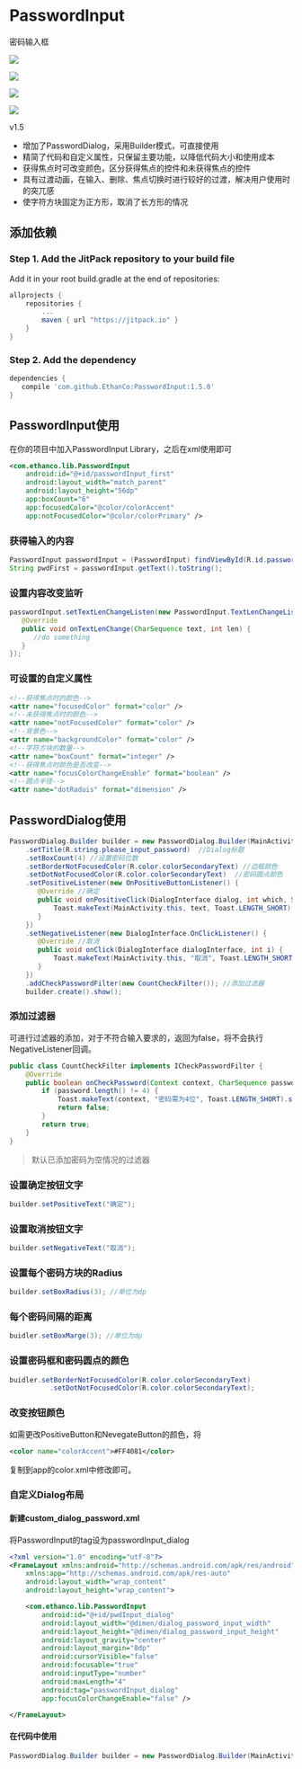 # PasswordInput #
密码输入框    

![](http://i4.piimg.com/567571/1b0798bc3c3e3cca.gif)  

![](/passwordInput.gif)  

![](http://yotuku.cn/link?url=BkTFp8HWl&tk_plan=free&tk_storage=tietuku&tk_vuid=0b1372f4-d75a-448f-b3c6-484b81b02b70&tk_time=2016111311)  

![](/PasswordDialog.jpg)

v1.5
  
- 增加了PasswordDialog，采用Builder模式，可直接使用
- 精简了代码和自定义属性，只保留主要功能，以降低代码大小和使用成本
- 获得焦点时可改变颜色，区分获得焦点的控件和未获得焦点的控件
- 具有过渡动画，在输入、删除、焦点切换时进行较好的过渡，解决用户使用时的突兀感
- 使字符方块固定为正方形，取消了长方形的情况

## 添加依赖 ##

### Step 1. Add the JitPack repository to your build file ###

Add it in your root build.gradle at the end of repositories:  

``` Groovy
allprojects {
    repositories {
        ...
        maven { url "https://jitpack.io" }
    }
}
```

### Step 2. Add the dependency ###

``` Groovy
dependencies {
   compile 'com.github.EthanCo:PasswordInput:1.5.0'
}
```

## PasswordInput使用 ##

在你的项目中加入PasswordInput Library，之后在xml使用即可  

``` xml
<com.ethanco.lib.PasswordInput
    android:id="@+id/passwordInput_first"
    android:layout_width="match_parent"
    android:layout_height="56dp"
    app:boxCount="6"
    app:focusedColor="@color/colorAccent"
    app:notFocusedColor="@color/colorPrimary" />
```    

### 获得输入的内容 ###

``` java
PasswordInput passwordInput = (PasswordInput) findViewById(R.id.passwordInput);
String pwdFirst = passwordInput.getText().toString();
```	

### 设置内容改变监听 ###

``` java
passwordInput.setTextLenChangeListen(new PasswordInput.TextLenChangeListen() {
   @Override
   public void onTextLenChange(CharSequence text, int len) {
      //do something
   }
});
```    

### 可设置的自定义属性 ###

``` xml
<!--获得焦点时的颜色-->
<attr name="focusedColor" format="color" />
<!--未获得焦点时的颜色-->
<attr name="notFocusedColor" format="color" />
<!--背景色-->
<attr name="backgroundColor" format="color" />
<!--字符方块的数量-->
<attr name="boxCount" format="integer" />
<!--获得焦点时颜色是否改变-->
<attr name="focusColorChangeEnable" format="boolean" />
<!--圆点半径-->
<attr name="dotRaduis" format="dimension" />  
```

## PasswordDialog使用 ##

``` java
PasswordDialog.Builder builder = new PasswordDialog.Builder(MainActivity.this)
    .setTitle(R.string.please_input_password)  //Dialog标题
    .setBoxCount(4) //设置密码位数
    .setBorderNotFocusedColor(R.color.colorSecondaryText) //边框颜色
    .setDotNotFocusedColor(R.color.colorSecondaryText)  //密码圆点颜色
    .setPositiveListener(new OnPositiveButtonListener() { 
       @Override //确定
       public void onPositiveClick(DialogInterface dialog, int which, String text) {
           Toast.makeText(MainActivity.this, text, Toast.LENGTH_SHORT).show();
       }
    })
    .setNegativeListener(new DialogInterface.OnClickListener() {
       @Override //取消
       public void onClick(DialogInterface dialogInterface, int i) {
           Toast.makeText(MainActivity.this, "取消", Toast.LENGTH_SHORT).show();
       }
    })
    .addCheckPasswordFilter(new CountCheckFilter()); //添加过滤器
    builder.create().show();
```

### 添加过滤器 ###

可进行过滤器的添加，对于不符合输入要求的，返回为false，将不会执行NegativeListener回调。  

``` java
public class CountCheckFilter implements ICheckPasswordFilter {
    @Override
    public boolean onCheckPassword(Context context, CharSequence password) {
        if (password.length() != 4) {
            Toast.makeText(context, "密码需为4位", Toast.LENGTH_SHORT).show();
            return false;
        }
        return true;
    }
}
```

> 默认已添加密码为空情况的过滤器

### 设置确定按钮文字 ###

``` java
builder.setPositiveText("确定");
```

### 设置取消按钮文字 ###

``` java
builder.setNegativeText("取消");
```

### 设置每个密码方块的Radius ###

``` java
builder.setBoxRadius(3); //单位为dp
```

### 每个密码间隔的距离 ###

``` java
buidler.setBoxMarge(3); //单位为dp
```

### 设置密码框和密码圆点的颜色 ###

``` java
buidler.setBorderNotFocusedColor(R.color.colorSecondaryText)
          .setDotNotFocusedColor(R.color.colorSecondaryText);
```

### 改变按钮颜色 ###

如需更改PositiveButton和NevegateButton的颜色，将	
``` xml
<color name="colorAccent">#FF4081</color>
```

复制到app的color.xml中修改即可。  

### 自定义Dialog布局 ###

#### 新建custom_dialog_password.xml ####

将PasswordInput的tag设为passwordInput_dialog  

``` xml
<?xml version="1.0" encoding="utf-8"?>
<FrameLayout xmlns:android="http://schemas.android.com/apk/res/android"
    xmlns:app="http://schemas.android.com/apk/res-auto"
    android:layout_width="wrap_content"
    android:layout_height="wrap_content">

    <com.ethanco.lib.PasswordInput
        android:id="@+id/pwdInput_dialog"
        android:layout_width="@dimen/dialog_password_input_width"
        android:layout_height="@dimen/dialog_password_input_height"
        android:layout_gravity="center"
        android:layout_margin="8dp"
        android:cursorVisible="false"
        android:focusable="true"
        android:inputType="number"
        android:maxLength="4"
        android:tag="passwordInput_dialog"
        app:focusColorChangeEnable="false" />

</FrameLayout>
```

#### 在代码中使用 ####

``` java
PasswordDialog.Builder builder = new PasswordDialog.Builder(MainActivity.this, R.layout.custom_dialog_password);
```


